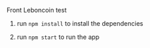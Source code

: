 Front Leboncoin test

1. run `npm install` to install the dependencies

2. run `npm start` to run the app
